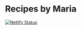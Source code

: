 # Recipes by Maria

[![Netlify Status](https://api.netlify.com/api/v1/badges/9c708cfe-295e-48e8-bc01-e63a337b6741/deploy-status)](https://app.netlify.com/sites/marias-recipes/deploys)
